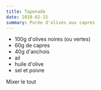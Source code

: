 ```yaml
---
title: Tapenade
date: 2018-02-15
summary: Purée d'olives aux capres
---
```


* 100g d'olives noires (ou vertes)
* 60g de capres
* 40g d'anchois
* ail 
* huile d'olive
* sel et poivre


Mixer le tout

